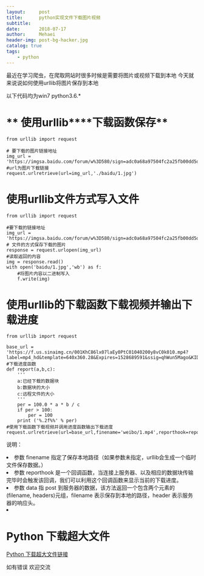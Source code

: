 ```yaml
---
layout:     post
title:      python实现文件下载图片视频
subtitle:   
date:       2018-07-17
author:     Mehaei
header-img: post-bg-hacker.jpg
catalog: true
tags:
    - python
---
```

最近在学习爬虫，在爬取网站时很多时候是需要将图片或视频下载到本地 今天就来说说如何使用urllib将图片保存到本地

以下代码均为win7  python3.6.*

# ** 使用urllib****下载函数保存**

```
from urllib import request  
  
# 要下载的图片链接地址  
img_url = 'https://imgsa.baidu.com/forum/w%3D580/sign=adc0a68a97504fc2a25fb00dd5dfe7f0/873df8dcd100baa14fff6d394b10b912c9fc2e64.jpg'  
#url为图片下载链接   
request.urlretrieve(url=img_url,'./baidu/1.jpg')  
```

# **使用urllib文件方式写入文件**

```
from urllib import request
 
#要下载的链接地址
img_url = 'https://imgsa.baidu.com/forum/w%3D580/sign=adc0a68a97504fc2a25fb00dd5dfe7f0/873df8dcd100baa14fff6d394b10b912c9fc2e64.jpg'
# 文件的方式保存下载的图片
response = request.urlopen(img_url)
#读取返回的内容
img = response.read()
with open('baidu/1.jpg','wb') as f:
    #将图片内容以二进制写入
    f.write(img)
```

# **使用urllib的下载函数下载视频并输出下载进度**

```
from urllib import request
 
base_url = 'https://f.us.sinaimg.cn/001KhC86lx07laEy0PtC01040200y8vC0k010.mp4?label=mp4_hd&template=640x360.28&Expires=1528689591&ssig=qhWun5Mago&KID=unistore,video'
#下载进度函数
def report(a,b,c):
    '''
    a:已经下载的数据块
    b:数据块的大小
    c:远程文件的大小
    '''
    per = 100.0 * a * b / c
    if per > 100:
        per = 100
    print ('%.2f%%' % per)
#使用下载函数下载视频并调用进度函数输出下载进度
request.urlretrieve(url=base_url,finename='weibo/1.mp4',reporthook=report,data=None)
```

说明：

<li>
参数 finename 指定了保存本地路径（如果参数未指定，urllib会生成一个临时文件保存数据。）
</li>
<li>
参数 reporthook 是一个回调函数，当连接上服务器、以及相应的数据块传输完毕时会触发该回调，我们可以利用这个回调函数来显示当前的下载进度。
</li>
<li>
参数 data 指 post 到服务器的数据，该方法返回一个包含两个元素的(filename, headers)元组，filename 表示保存到本地的路径，header 表示服务器的响应头。 
</li>
<li>
 
</li>

# Python 下载超大文件

[Python 下载超大文件链接](https://www.cnblogs.com/mswei/p/11653504.html)

如有错误 欢迎交流
